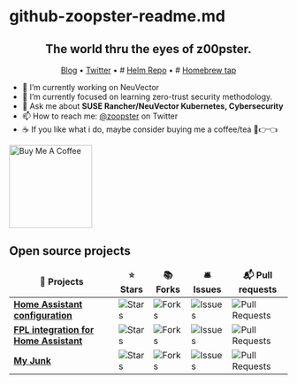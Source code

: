 # github-zoopster-readme.md

<h2 align="center">The world thru the eyes of z00pster.</h2>
<p align="center">
  <a href="https://zoopster.github.io">Blog</a> •
  <a href="https://twitter.com/zoopster">Twitter</a> •
#  <a href="https://zoopster.github.io/helm-charts">Helm Repo</a> •
#  <a href="https://github.com/zoopster/homebrew-zoopster">Homebrew tap</a>
</p>

- 🔭 I’m currently working on NeuVector
- 🌱 I’m currently focused on learning zero-trust security methodology.
- 💬 Ask me about **SUSE Rancher/NeuVector Kubernetes, Cybersecurity**
- 📫 How to reach me: [@zoopster](https://twitter.com/zoopster) on Twitter
- ☕ If you like what i do, maybe consider buying me a coffee/tea 🥺👉👈

<a href="https://www.buymeacoffee.com/zoopster" target="_blank"><img src="https://cdn.buymeacoffee.com/buttons/v2/default-red.png" alt="Buy Me A Coffee" width="150" ></a>

<h2>Open source projects</h3>
<table>
  <thead align="center">
    <tr border: none;>
      <td><b>🎁 Projects</b></td>
      <td><b>⭐ Stars</b></td>
      <td><b>📚 Forks</b></td>
      <td><b>🛎 Issues</b></td>
      <td><b>📬 Pull requests</b></td>
    </tr>
  </thead>
  <tbody>
    <tr>
      <td><a href="https://github.com/zoopster/hass-config"><b>Home Assistant configuration</b></a></td>
      <td><img alt="Stars" src="https://img.shields.io/github/stars/zoopster/hass-config?style=flat-square&labelColor=343b41"/></td>
      <td><img alt="Forks" src="https://img.shields.io/github/forks/zoopster/hass-config?style=flat-square&labelColor=343b41"/></td>
      <td><img alt="Issues" src="https://img.shields.io/github/issues/zoopster/hass-config?style=flat-square&labelColor=343b41"/></td>
      <td><img alt="Pull Requests" src="https://img.shields.io/zoopster/issues-pr/thmsgbrt/hass-config?style=flat-square&labelColor=343b41"/></td>
    </tr>
    <tr>
      <td><a href="https://github.com/zoopster/hass-fpl"><b>FPL integration for Home Assistant</b></a></td>
      <td><img alt="Stars" src="https://img.shields.io/github/stars/zoopster/hass-fpl?style=flat-square&labelColor=343b41"/></td>
      <td><img alt="Forks" src="https://img.shields.io/github/forks/zoopster/hass-fpl?style=flat-square&labelColor=343b41"/></td>
      <td><img alt="Issues" src="https://img.shields.io/github/issues/zoopster/hass-fpl?style=flat-square&labelColor=343b41"/></td>
      <td><img alt="Pull Requests" src="https://img.shields.io/zoopster/issues-pr/thmsgbrt/hass-fpl?style=flat-square&labelColor=343b41"/></td>
    </tr>
    <tr>
      <td><a href="https://github.com/zoopster/junk"><b>My Junk</b></a></td>
      <td><img alt="Stars" src="https://img.shields.io/github/stars/zoopster/junk?style=flat-square&labelColor=343b41"/></td>
      <td><img alt="Forks" src="https://img.shields.io/github/forks/zoopster/junk?style=flat-square&labelColor=343b41"/></td>
      <td><img alt="Issues" src="https://img.shields.io/github/issues/zoopster/junk?style=flat-square&labelColor=343b41"/></td>
      <td><img alt="Pull Requests" src="https://img.shields.io/zoopster/issues-pr/thmsgbrt/junk?style=flat-square&labelColor=343b41"/></td>
    </tr>
<!--     </tr>
    <tr>
      <td><a href="https://github.com/zoopster/kubectl-user-create"><b>kube-log-symlinker</b></a></td>
      <td><img alt="Stars" src="https://img.shields.io/github/stars/zoopster/kube-log-symlinker?style=flat-square&labelColor=343b41"/></td>
      <td><img alt="Forks" src="https://img.shields.io/github/forks/zoopster/kube-log-symlinker?style=flat-square&labelColor=343b41"/></td>
      <td><img alt="Issues" src="https://img.shields.io/github/issues/zoopster/kube-log-symlinker?style=flat-square&labelColor=343b41"/></td>
      <td><img alt="Pull Requests" src="https://img.shields.io/zoopster/issues-pr/thmsgbrt/kube-log-symlinker?style=flat-square&labelColor=343b41"/></td>
    </tr>
    </tr>
    <tr>
      <td><a href="https://github.com/zoopster/kubectl-user-create"><b>k8s-logrotate</b></a></td>
      <td><img alt="Stars" src="https://img.shields.io/github/stars/zoopster/k8s-logrotate?style=flat-square&labelColor=343b41"/></td>
      <td><img alt="Forks" src="https://img.shields.io/github/forks/zoopster/k8s-logrotate?style=flat-square&labelColor=343b41"/></td>
      <td><img alt="Issues" src="https://img.shields.io/github/issues/zoopster/k8s-logrotate?style=flat-square&labelColor=343b41"/></td>
      <td><img alt="Pull Requests" src="https://img.shields.io/zoopster/issues-pr/thmsgbrt/k8s-logrotate?style=flat-square&labelColor=343b41"/></td>
    </tr>
    <tr>
      <td><a href="https://github.com/zoopster/helm-charts"><b>Zoopster Helm Repository</b></a></td>
      <td><img alt="Stars" src="https://img.shields.io/github/stars/zoopster/helm-charts?style=flat-square&labelColor=343b41"/></td>
      <td><img alt="Forks" src="https://img.shields.io/github/forks/zoopster/helm-charts?style=flat-square&labelColor=343b41"/></td>
      <td><img alt="Issues" src="https://img.shields.io/github/issues/zoopster/helm-charts?style=flat-square&labelColor=343b41"/></td>
      <td><img alt="Pull Requests" src="https://img.shields.io/zoopster/issues-pr/thmsgbrt/helm-charts?style=flat-square&labelColor=343b41"/></td>
    </tr>
  </tbody>
</table>
-->

<!--
<h2>Latest Tweets</h2>
<p><a href="https://twitter.com/zoopster"><img src="https://github-readme-twitter-gazf.vercel.app/api?id=zoopster&layout=wide" alt="github-readme-twitter"></a></p>

<h2>GitHub Stats</h2>

[![Top Languages (open-source)](https://github-readme-stats.vercel.app/api/top-langs/?exclude_repo=zoopster.github.io&username=zoopster&theme=tokyonight)](https://github.com/zoopster)
[![Account Stats](https://github-readme-stats.vercel.app/api?username=zoopster&show_icons=true&theme=tokyonight)](https://github.com/zoopster)

https://github.com/athul/athul
-->
